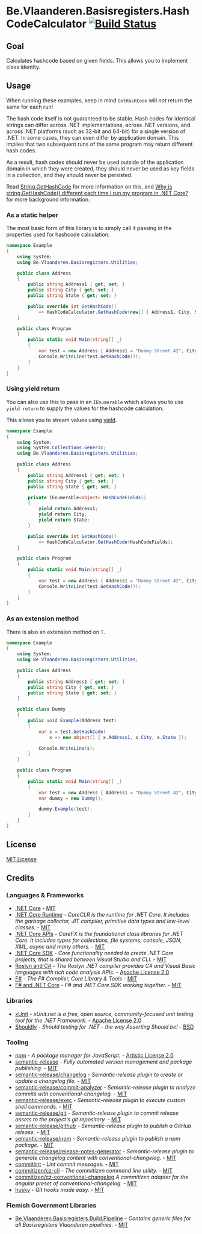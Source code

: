 # Be.Vlaanderen.Basisregisters.HashCodeCalculator [![Build Status](https://github.com/Informatievlaanderen/hashcode-calculator/workflows/Build/badge.svg)](https://github.com/Informatievlaanderen/hashcode-calculator/actions)

## Goal

Calculates hashcode based on given fields. This allows you to implement class identity.

## Usage

When running these examples, keep in mind `GetHashCode` will *not* return the same for each run!

The hash code itself is not guaranteed to be stable. Hash codes for identical strings can differ across .NET implementations, across .NET versions, and across .NET platforms (such as 32-bit and 64-bit) for a single version of .NET. In some cases, they can even differ by application domain. This implies that two subsequent runs of the same program may return different hash codes.

As a result, hash codes should never be used outside of the application domain in which they were created, they should never be used as key fields in a collection, and they should never be persisted.

Read [String.GetHashCode](https://docs.microsoft.com/en-us/dotnet/api/system.string.gethashcode?view=netcore-3.1) for more information on this, and [Why is string.GetHashCode() different each time I run my program in .NET Core?](https://andrewlock.net/why-is-string-gethashcode-different-each-time-i-run-my-program-in-net-core/) for more background information.

### As a static helper

The most basic form of this library is to simply call it passing in the properties used for hashcode calculation.

```csharp
namespace Example
{
    using System;
    using Be.Vlaanderen.Basisregisters.Utilities;

    public class Address
    {
        public string Address1 { get; set; }
        public string City { get; set; }
        public string State { get; set; }

        public override int GetHashCode()
            => HashCodeCalculator.GetHashCode(new[] { Address1, City, State });
    }

    public class Program
    {
        public static void Main(string[] _)
        {
            var test = new Address { Address1 = "Dummy Street 42", City = "Nowhere", State = "MN" };
            Console.WriteLine(test.GetHashCode());
        }
    }
}
```

### Using yield return

You can also use this to pass in an `IEnumerable` which allows you to use `yield return` to supply the values for the hashcode calculation.

This allows you to stream values using [yield](https://docs.microsoft.com/en-us/dotnet/csharp/language-reference/keywords/yield).

```csharp
namespace Example
{
    using System;
    using System.Collections.Generic;
    using Be.Vlaanderen.Basisregisters.Utilities;

    public class Address
    {
        public string Address1 { get; set; }
        public string City { get; set; }
        public string State { get; set; }

        private IEnumerable<object> HashCodeFields()
        {
            yield return Address1;
            yield return City;
            yield return State;
        }

        public override int GetHashCode()
            => HashCodeCalculator.GetHashCode(HashCodeFields);
    }

    public class Program
    {
        public static void Main(string[] _)
        {
            var test = new Address { Address1 = "Dummy Street 42", City = "Nowhere", State = "MN" };
            Console.WriteLine(test.GetHashCode());
        }
    }
}
```

### As an extension method

There is also an extension method on `T`.

```csharp
namespace Example
{
    using System;
    using Be.Vlaanderen.Basisregisters.Utilities;

    public class Address
    {
        public string Address1 { get; set; }
        public string City { get; set; }
        public string State { get; set; }
    }

    public class Dummy
    {
        public void Example(Address test)
        {
            var s = test.GetHashCode(
                x => new object[] { x.Address1, x.City, x.State });

            Console.WriteLine(s);
        }
    }

    public class Program
    {
        public static void Main(string[] _)
        {
            var test = new Address { Address1 = "Dummy Street 42", City = "Nowhere", State = "MN" };
            var dummy = new Dummy();

            dummy.Example(test);
        }
    }
}
```

## License

[MIT License](https://choosealicense.com/licenses/mit/)

## Credits

### Languages & Frameworks

* [.NET Core](https://github.com/Microsoft/dotnet/blob/master/LICENSE) - [MIT](https://choosealicense.com/licenses/mit/)
* [.NET Core Runtime](https://github.com/dotnet/coreclr/blob/master/LICENSE.TXT) - _CoreCLR is the runtime for .NET Core. It includes the garbage collector, JIT compiler, primitive data types and low-level classes._ - [MIT](https://choosealicense.com/licenses/mit/)
* [.NET Core APIs](https://github.com/dotnet/corefx/blob/master/LICENSE.TXT) - _CoreFX is the foundational class libraries for .NET Core. It includes types for collections, file systems, console, JSON, XML, async and many others._ - [MIT](https://choosealicense.com/licenses/mit/)
* [.NET Core SDK](https://github.com/dotnet/sdk/blob/master/LICENSE.TXT) - _Core functionality needed to create .NET Core projects, that is shared between Visual Studio and CLI._ - [MIT](https://choosealicense.com/licenses/mit/)
* [Roslyn and C#](https://github.com/dotnet/roslyn/blob/master/License.txt) - _The Roslyn .NET compiler provides C# and Visual Basic languages with rich code analysis APIs._ - [Apache License 2.0](https://choosealicense.com/licenses/apache-2.0/)
* [F#](https://github.com/fsharp/fsharp/blob/master/LICENSE) - _The F# Compiler, Core Library & Tools_ - [MIT](https://choosealicense.com/licenses/mit/)
* [F# and .NET Core](https://github.com/dotnet/netcorecli-fsc/blob/master/LICENSE) - _F# and .NET Core SDK working together._ - [MIT](https://choosealicense.com/licenses/mit/)

### Libraries

* [xUnit](https://github.com/xunit/xunit/blob/master/license.txt) - _xUnit.net is a free, open source, community-focused unit testing tool for the .NET Framework._ - [Apache License 2.0](https://choosealicense.com/licenses/apache-2.0/)
* [Shouldly](https://github.com/shouldly/shouldly/blob/master/LICENSE.txt) - _Should testing for .NET - the way Asserting *Should* be!_ - [BSD](https://choosealicense.com/licenses/bsd-3-clause/)

### Tooling

* [npm](https://github.com/npm/cli/blob/latest/LICENSE) - _A package manager for JavaScript._ - [Artistic License 2.0](https://choosealicense.com/licenses/artistic-2.0/)
* [semantic-release](https://github.com/semantic-release/semantic-release/blob/master/LICENSE) - _Fully automated version management and package publishing._ - [MIT](https://choosealicense.com/licenses/mit/)
* [semantic-release/changelog](https://github.com/semantic-release/changelog/blob/master/LICENSE) - _Semantic-release plugin to create or update a changelog file._ - [MIT](https://choosealicense.com/licenses/mit/)
* [semantic-release/commit-analyzer](https://github.com/semantic-release/commit-analyzer/blob/master/LICENSE) - _Semantic-release plugin to analyze commits with conventional-changelog._ - [MIT](https://choosealicense.com/licenses/mit/)
* [semantic-release/exec](https://github.com/semantic-release/exec/blob/master/LICENSE) - _Semantic-release plugin to execute custom shell commands._ - [MIT](https://choosealicense.com/licenses/mit/)
* [semantic-release/git](https://github.com/semantic-release/git/blob/master/LICENSE) - _Semantic-release plugin to commit release assets to the project's git repository._ - [MIT](https://choosealicense.com/licenses/mit/)
* [semantic-release/github](https://github.com/semantic-release/github/blob/master/LICENSE) - _Semantic-release plugin to publish a GitHub release._ - [MIT](https://choosealicense.com/licenses/mit/)
* [semantic-release/npm](https://github.com/semantic-release/npm/blob/master/LICENSE) - _Semantic-release plugin to publish a npm package._ - [MIT](https://choosealicense.com/licenses/mit/)
* [semantic-release/release-notes-generator](https://github.com/semantic-release/release-notes-generator/blob/master/LICENSE) - _Semantic-release plugin to generate changelog content with conventional-changelog._ - [MIT](https://choosealicense.com/licenses/mit/)
* [commitlint](https://github.com/conventional-changelog/commitlint/blob/master/license.md) - _Lint commit messages._ - [MIT](https://choosealicense.com/licenses/mit/)
* [commitizen/cz-cli](https://github.com/commitizen/cz-cli/blob/master/LICENSE) - _The commitizen command line utility._ - [MIT](https://choosealicense.com/licenses/mit/)
* [commitizen/cz-conventional-changelog](https://github.com/commitizen/cz-conventional-changelog/blob/master/LICENSE) _A commitizen adapter for the angular preset of conventional-changelog._ - [MIT](https://choosealicense.com/licenses/mit/)
* [husky](https://github.com/typicode/husky/blob/master/LICENSE) - _Git hooks made easy._  - [MIT](https://choosealicense.com/licenses/mit/)

### Flemish Government Libraries

* [Be.Vlaanderen.Basisregisters.Build.Pipeline](https://github.com/informatievlaanderen/build-pipeline/blob/main/LICENSE) - _Contains generic files for all Basisregisters Vlaanderen pipelines._ - [MIT](https://choosealicense.com/licenses/mit/)
